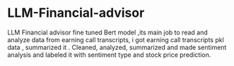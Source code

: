# LLM-Financial-advisor
LLM Financial advisor fine tuned Bert model ,its main job to read and analyze data from earning call transcripts, i got earning call transcripts pkl data , summarized it . Cleaned, analyzed, summarized and made sentiment analysis and  labeled it with sentiment type and stock price prediction.

